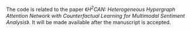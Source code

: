 The code is related to the paper 《*H<sup>2</sup>CAN: Heterogeneous Hypergraph Attention Network with Counterfactual Learning for Multimodal Sentiment Analysis*》. It will be made available after the manuscript is accepted. 

